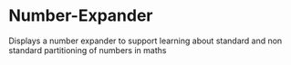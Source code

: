 # Number-Expander
Displays a number expander to support learning about standard and non standard partitioning of numbers in maths
